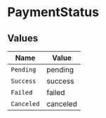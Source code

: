 # PaymentStatus


## Values

| Name       | Value      |
| ---------- | ---------- |
| `Pending`  | pending    |
| `Success`  | success    |
| `Failed`   | failed     |
| `Canceled` | canceled   |